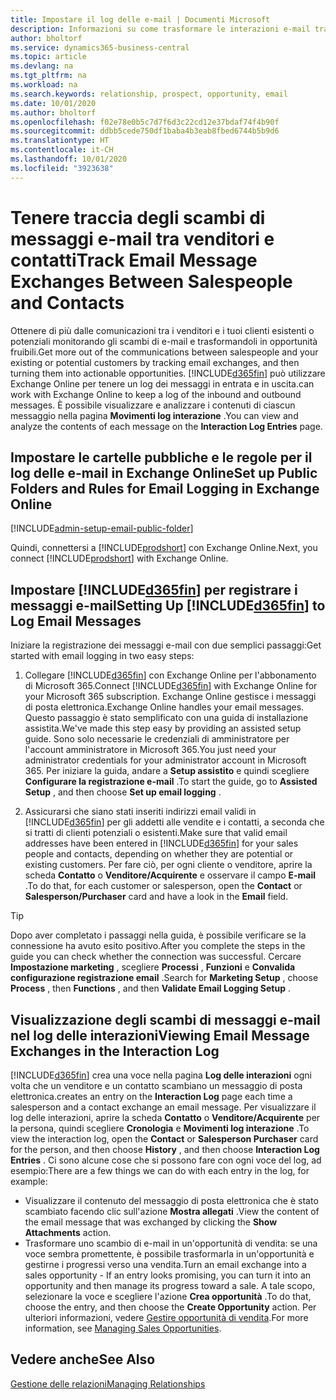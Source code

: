 ```yaml
---
title: Impostare il log delle e-mail | Documenti Microsoft
description: Informazioni su come trasformare le interazioni e-mail tra venditori e clienti in reali opportunità di vendita.
author: bholtorf
ms.service: dynamics365-business-central
ms.topic: article
ms.devlang: na
ms.tgt_pltfrm: na
ms.workload: na
ms.search.keywords: relationship, prospect, opportunity, email
ms.date: 10/01/2020
ms.author: bholtorf
ms.openlocfilehash: f02e78e0b5c7d7f6d3c22cd12e37bdaf74f4b90f
ms.sourcegitcommit: ddbb5cede750df1baba4b3eab8fbed6744b5b9d6
ms.translationtype: HT
ms.contentlocale: it-CH
ms.lasthandoff: 10/01/2020
ms.locfileid: "3923638"
---
```

# <a name="track-email-message-exchanges-between-salespeople-and-contacts"></a><span data-ttu-id="1b591-103">Tenere traccia degli scambi di messaggi e-mail tra venditori e contatti</span><span class="sxs-lookup"><span data-stu-id="1b591-103">Track Email Message Exchanges Between Salespeople and Contacts</span></span>

<span data-ttu-id="1b591-104">Ottenere di più dalle comunicazioni tra i venditori e i tuoi clienti esistenti o potenziali monitorando gli scambi di e-mail e trasformandoli in opportunità fruibili.</span><span class="sxs-lookup"><span data-stu-id="1b591-104">Get more out of the communications between salespeople and your existing or potential customers by tracking email exchanges, and then turning them into actionable opportunities.</span></span> [!INCLUDE[d365fin](includes/d365fin_md.md)] <span data-ttu-id="1b591-105">può utilizzare Exchange Online per tenere un log dei messaggi in entrata e in uscita.</span><span class="sxs-lookup"><span data-stu-id="1b591-105">can work with Exchange Online to keep a log of the inbound and outbound messages.</span></span> <span data-ttu-id="1b591-106">È possibile visualizzare e analizzare i contenuti di ciascun messaggio nella pagina **Movimenti log interazione** .</span><span class="sxs-lookup"><span data-stu-id="1b591-106">You can view and analyze the contents of each message on the **Interaction Log Entries** page.</span></span>

## <a name="set-up-public-folders-and-rules-for-email-logging-in-exchange-online"></a><span data-ttu-id="1b591-107">Impostare le cartelle pubbliche e le regole per il log delle e-mail in Exchange Online</span><span class="sxs-lookup"><span data-stu-id="1b591-107">Set up Public Folders and Rules for Email Logging in Exchange Online</span></span>

[!INCLUDE[admin-setup-email-public-folder](includes/admin-setup-email-public-folder.md)]

<span data-ttu-id="1b591-108">Quindi, connettersi a [!INCLUDE[prodshort](includes/prodshort.md)] con Exchange Online.</span><span class="sxs-lookup"><span data-stu-id="1b591-108">Next, you connect [!INCLUDE[prodshort](includes/prodshort.md)] with Exchange Online.</span></span>

## <a name="setting-up-d365fin-to-log-email-messages"></a><span data-ttu-id="1b591-109">Impostare [!INCLUDE[d365fin](includes/d365fin_md.md)] per registrare i messaggi e-mail</span><span class="sxs-lookup"><span data-stu-id="1b591-109">Setting Up [!INCLUDE[d365fin](includes/d365fin_md.md)] to Log Email Messages</span></span>

<span data-ttu-id="1b591-110">Iniziare la registrazione dei messaggi e-mail con due semplici passaggi:</span><span class="sxs-lookup"><span data-stu-id="1b591-110">Get started with email logging in two easy steps:</span></span>

1. <span data-ttu-id="1b591-111">Collegare [!INCLUDE[d365fin](includes/d365fin_md.md)] con Exchange Online per l'abbonamento di Microsoft 365.</span><span class="sxs-lookup"><span data-stu-id="1b591-111">Connect [!INCLUDE[d365fin](includes/d365fin_md.md)] with Exchange Online for your Microsoft 365 subscription.</span></span> <span data-ttu-id="1b591-112">Exchange Online gestisce i messaggi di posta elettronica.</span><span class="sxs-lookup"><span data-stu-id="1b591-112">Exchange Online handles your email messages.</span></span> <span data-ttu-id="1b591-113">Questo passaggio è stato semplificato con una guida di installazione assistita.</span><span class="sxs-lookup"><span data-stu-id="1b591-113">We've made this step easy by providing an assisted setup guide.</span></span> <span data-ttu-id="1b591-114">Sono solo necessarie le credenziali di amministratore per l'account amministratore in Microsoft 365.</span><span class="sxs-lookup"><span data-stu-id="1b591-114">You just need your administrator credentials for your administrator account in Microsoft 365.</span></span> <span data-ttu-id="1b591-115">Per iniziare la guida, andare a **Setup assistito** e quindi scegliere **Configurare la registrazione e-mail** .</span><span class="sxs-lookup"><span data-stu-id="1b591-115">To start the guide, go to **Assisted Setup** , and then choose **Set up email logging** .</span></span>  

2. <span data-ttu-id="1b591-116">Assicurarsi che siano stati inseriti indirizzi email validi in [!INCLUDE[d365fin](includes/d365fin_md.md)] per gli addetti alle vendite e i contatti, a seconda che si tratti di clienti potenziali o esistenti.</span><span class="sxs-lookup"><span data-stu-id="1b591-116">Make sure that valid email addresses have been entered in [!INCLUDE[d365fin](includes/d365fin_md.md)] for your sales people and contacts, depending on whether they are potential or existing customers.</span></span> <span data-ttu-id="1b591-117">Per fare ciò, per ogni cliente o venditore, aprire la scheda **Contatto** o **Venditore/Acquirente** e osservare il campo **E-mail** .</span><span class="sxs-lookup"><span data-stu-id="1b591-117">To do that, for each customer or salesperson, open the **Contact** or **Salesperson/Purchaser** card and have a look in the **Email** field.</span></span>

> [!Tip]
> <span data-ttu-id="1b591-118">Dopo aver completato i passaggi nella guida, è possibile verificare se la connessione ha avuto esito positivo.</span><span class="sxs-lookup"><span data-stu-id="1b591-118">After you complete the steps in the guide you can check whether the connection was successful.</span></span> <span data-ttu-id="1b591-119">Cercare **Impostazione marketing** , scegliere **Processi** , **Funzioni** e **Convalida configurazione registrazione email** .</span><span class="sxs-lookup"><span data-stu-id="1b591-119">Search for **Marketing Setup** , choose **Process** , then **Functions** , and then **Validate Email Logging Setup** .</span></span>

## <a name="viewing-email-message-exchanges-in-the-interaction-log"></a><span data-ttu-id="1b591-120">Visualizzazione degli scambi di messaggi e-mail nel log delle interazioni</span><span class="sxs-lookup"><span data-stu-id="1b591-120">Viewing Email Message Exchanges in the Interaction Log</span></span>

[!INCLUDE[d365fin](includes/d365fin_md.md)] <span data-ttu-id="1b591-121">crea una voce nella pagina **Log delle interazioni** ogni volta che un venditore e un contatto scambiano un messaggio di posta elettronica.</span><span class="sxs-lookup"><span data-stu-id="1b591-121">creates an entry on the **Interaction Log** page each time a salesperson and a contact exchange an email message.</span></span> <span data-ttu-id="1b591-122">Per visualizzare il log delle interazioni, aprire la scheda **Contatto** o **Venditore/Acquirente** per la persona, quindi scegliere **Cronologia** e **Movimenti log interazione** .</span><span class="sxs-lookup"><span data-stu-id="1b591-122">To view the interaction log, open the **Contact** or **Salesperson Purchaser** card for the person, and then choose **History** , and then choose **Interaction Log Entries** .</span></span> <span data-ttu-id="1b591-123">Ci sono alcune cose che si possono fare con ogni voce del log, ad esempio:</span><span class="sxs-lookup"><span data-stu-id="1b591-123">There are a few things we can do with each entry in the log, for example:</span></span>

- <span data-ttu-id="1b591-124">Visualizzare il contenuto del messaggio di posta elettronica che è stato scambiato facendo clic sull'azione **Mostra allegati** .</span><span class="sxs-lookup"><span data-stu-id="1b591-124">View the content of the email message that was exchanged by clicking the **Show Attachments** action.</span></span>
- <span data-ttu-id="1b591-125">Trasformare uno scambio di e-mail in un'opportunità di vendita: se una voce sembra promettente, è possibile trasformarla in un'opportunità e gestirne i progressi verso una vendita.</span><span class="sxs-lookup"><span data-stu-id="1b591-125">Turn an email exchange into a sales opportunity - If an entry looks promising, you can turn it into an opportunity and then manage its progress toward a sale.</span></span> <span data-ttu-id="1b591-126">A tale scopo, selezionare la voce e scegliere l'azione **Crea opportunità** .</span><span class="sxs-lookup"><span data-stu-id="1b591-126">To do that, choose the entry, and then choose the **Create Opportunity** action.</span></span> <span data-ttu-id="1b591-127">Per ulteriori informazioni, vedere [Gestire opportunità di vendita](marketing-manage-sales-opportunities.md).</span><span class="sxs-lookup"><span data-stu-id="1b591-127">For more information, see [Managing Sales Opportunities](marketing-manage-sales-opportunities.md).</span></span>

## <a name="see-also"></a><span data-ttu-id="1b591-128">Vedere anche</span><span class="sxs-lookup"><span data-stu-id="1b591-128">See Also</span></span>
[<span data-ttu-id="1b591-129">Gestione delle relazioni</span><span class="sxs-lookup"><span data-stu-id="1b591-129">Managing Relationships</span></span>](marketing-relationship-management.md)

